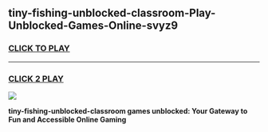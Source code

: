 
## tiny-fishing-unblocked-classroom-Play-Unblocked-Games-Online-svyz9
<h3>
<a href="https://premium76.site?title=tiny-fishing-unblocked-classroom&ref=25A">CLICK TO PLAY</a></h3>
<hr>

<h3>
<a href="https://premium76.site?title=tiny-fishing-unblocked-classroom&ref=25A">CLICK 2 PLAY</a>
  
</h3>

<a href="https://premium76.site?title=tiny-fishing-unblocked-classroom&ref=25A"><img src="https://clearcache.store/games.png"></a>


**tiny-fishing-unblocked-classroom games unblocked: Your Gateway to Fun and Accessible Online Gaming**
